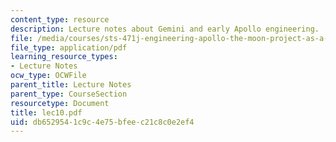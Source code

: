 ```yaml
---
content_type: resource
description: Lecture notes about Gemini and early Apollo engineering.
file: /media/courses/sts-471j-engineering-apollo-the-moon-project-as-a-complex-system-spring-2007/db6529541c9c4e75bfeec21c8c0e2ef4_lec10.pdf
file_type: application/pdf
learning_resource_types:
- Lecture Notes
ocw_type: OCWFile
parent_title: Lecture Notes
parent_type: CourseSection
resourcetype: Document
title: lec10.pdf
uid: db652954-1c9c-4e75-bfee-c21c8c0e2ef4
---
```

